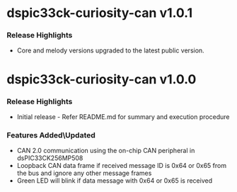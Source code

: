 # dspic33ck-curiosity-can v1.0.1

### Release Highlights

- Core and melody versions upgraded to the latest public version.

# dspic33ck-curiosity-can v1.0.0

### Release Highlights

- Initial release - Refer README.md for summary and execution procedure

### Features Added\Updated

- CAN 2.0 communication using the on-chip CAN peripheral in dsPIC33CK256MP508
- Loopback CAN data frame if received message ID is 0x64 or 0x65 from the bus and ignore any other message frames
- Green LED will blink if data message with 0x64 or 0x65 is received
